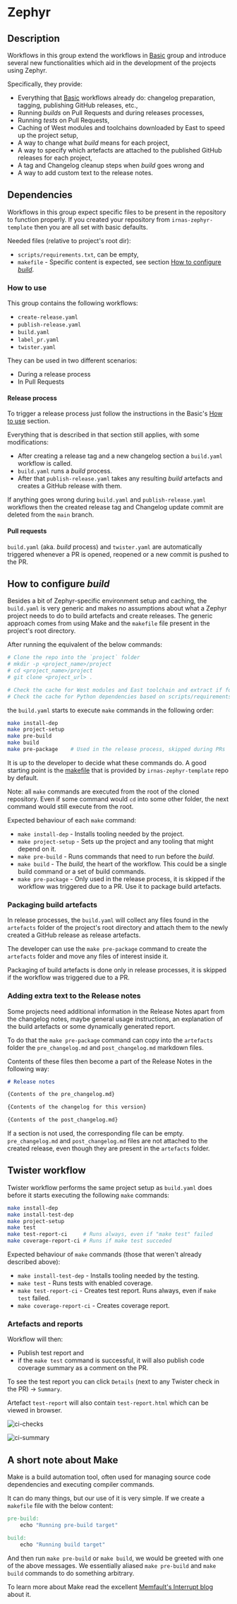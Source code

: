 # Zephyr

## Description

Workflows in this group extend the workflows in [Basic](../basic/README.md)
group and introduce several new functionalities which aid in the development of
the projects using Zephyr.

Specifically, they provide:

- Everything that [Basic](../basic/README.md) workflows already do: changelog
  preparation, tagging, publishing GitHub releases, etc.,
- Running _builds_ on Pull Requests and during releases processes,
- Running _tests_ on Pull Requests,
- Caching of West modules and toolchains downloaded by East to speed up the
  project setup,
- A way to change what _build_ means for each project,
- A way to specify which artefacts are attached to the published GitHub releases
  for each project,
- A tag and Changelog cleanup steps when _build_ goes wrong and
- A way to add custom text to the release notes.

## Dependencies

Workflows in this group expect specific files to be present in the repository to
function properly. If you created your repository from `irnas-zephyr-template`
then you are all set with basic defaults.

Needed files (relative to project's root dir):

- `scripts/requirements.txt`, can be empty,
- `makefile` - Specific content is expected, see section
  [How to configure _build_](#how-to-configure-build).

### How to use

This group contains the following workflows:

- `create-release.yaml`
- `publish-release.yaml`
- `build.yaml`
- `label_pr.yaml`
- `twister.yaml`

They can be used in two different scenarios:

- During a release process
- In Pull Requests

#### Release process

To trigger a release process just follow the instructions in the Basic's
[How to use](../basic/README.md#how-to-use) section.

Everything that is described in that section still applies, with some
modifications:

- After creating a release tag and a new changelog section a `build.yaml`
  workflow is called.
- `build.yaml` runs a _build_ process.
- After that `publish-release.yaml` takes any resulting _build_ artefacts and
  creates a GitHub release with them.

If anything goes wrong during `build.yaml` and `publish-release.yaml` workflows
then the created release tag and Changelog update commit are deleted from the
`main` branch.

#### Pull requests

`build.yaml` (aka. _build_ process) and `twister.yaml` are automatically
triggered whenever a PR is opened, reopened or a new commit is pushed to the PR.

## How to configure _build_

Besides a bit of Zephyr-specific environment setup and caching, the `build.yaml`
is very generic and makes no assumptions about what a Zephyr project needs to do
to build artefacts and create releases. The generic approach comes from using
Make and the `makefile` file present in the project's root directory.

After running the equivalent of the below commands:

```bash
# Clone the repo into the `project` folder
# mkdir -p <project_name>/project
# cd <project_name>/project
# git clone <project_url> .

# Check the cache for West modules and East toolchain and extract if found
# Check the cache for Python dependencies based on scripts/requirements.txt
```

the `build.yaml` starts to execute `make` commands in the following order:

```bash
make install-dep
make project-setup
make pre-build
make build
make pre-package    # Used in the release process, skipped during PRs
```

It is up to the developer to decide what these commands do. A good starting
point is the
[makefile](https://github.com/IRNAS/irnas-zephyr-template/blob/main/makefile)
that is provided by `irnas-zephyr-template` repo by default.

Note: all `make` commands are executed from the root of the cloned repository.
Even if some command would `cd` into some other folder, the next command would
still execute from the root.

Expected behaviour of each `make` command:

- `make install-dep` - Installs tooling needed by the project.
- `make project-setup` - Sets up the project and any tooling that might depend
  on it.
- `make pre-build` - Runs commands that need to run before the _build_.
- `make build` - The _build_, the heart of the workflow. This could be a single
  build command or a set of build commands.
- `make pre-package` - Only used in the release process, it is skipped if the
  workflow was triggered due to a PR. Use it to package build artefacts.

### Packaging build artefacts

In release processes, the `build.yaml` will collect any files found in the
`artefacts` folder of the project's root directory and attach them to the newly
created a GitHub release as release artefacts.

The developer can use the `make pre-package` command to create the `artefacts`
folder and move any files of interest inside it.

Packaging of build artefacts is done only in release processes, it is skipped if
the workflow was triggered due to a PR.

### Adding extra text to the Release notes

Some projects need additional information in the Release Notes apart from the
changelog notes, maybe general usage instructions, an explanation of the build
artefacts or some dynamically generated report.

To do that the `make pre-package` command can copy into the `artefacts` folder
the `pre_changelog.md` and `post_changelog.md` markdown files.

Contents of these files then become a part of the Release Notes in the following
way:

```markdown
# Release notes

{Contents of the pre_changelog.md}

{Contents of the changelog for this version}

{Contents of the post_changelog.md}
```

If a section is not used, the corresponding file can be empty.
`pre_changelog.md` and `post_changelog.md` files are not attached to the created
release, even though they are present in the `artefacts` folder.

## Twister workflow

Twister workflow performs the same project setup as `build.yaml` does before it
starts executing the following `make` commands:

```bash
make install-dep
make install-test-dep
make project-setup
make test
make test-report-ci     # Runs always, even if "make test" failed
make coverage-report-ci # Runs if make test succeded
```

Expected behaviour of `make` commands (those that weren't already described
above):

- `make install-test-dep` - Installs tooling needed by the testing.
- `make test` - Runs tests with enabled coverage.
- `make test-report-ci` - Creates test report. Runs always, even if `make test`
  failed.
- `make coverage-report-ci` - Creates coverage report.

### Artefacts and reports

Workflow will then:

- Publish test report and
- if the `make test` command is successful, it will also publish code coverage
  summary as a comment on the PR.

To see the test report you can click `Details` (next to any Twister check in the
PR) -> `Summary`.

Artefact `test-report` will also contain `test-report.html` which can be viewed
in browser.

![ci-checks](./ci-checks.png)

![ci-summary](./ci-summary.png)

## A short note about Make

Make is a build automation tool, often used for managing source code
dependencies and executing compiler commands.

It can do many things, but our use of it is very simple. If we create a
`makefile` file with the below content:

```makefile
pre-build:
    echo "Running pre-build target"

build:
    echo "Running build target"
```

And then run `make pre-build` or `make build`, we would be greeted with one of
the above messages. We essentially aliased `make pre-build` and `make build`
commands to do something arbitrary.

To learn more about Make read the excellent
[Memfault's Interrupt blog](https://interrupt.memfault.com/blog/gnu-make-guidelines)
about it.

